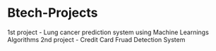 # Btech-Projects
1st project - Lung cancer prediction system using Machine Learnings Algorithms
2nd project - Credit Card Fruad Detection System
